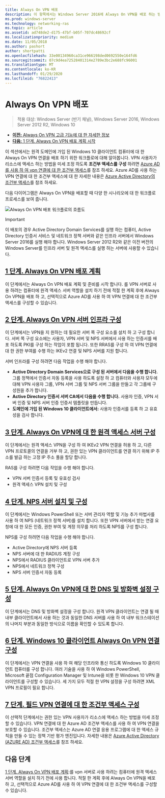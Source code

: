 ```yaml
---
title: Always On VPN 배포
description: 이 항목에서는 Windows Server 2016에 Always On VPN을 배포 하는 방법에 대 한 자세한 지침을 제공 합니다.
ms.prod: windows-server
ms.technology: networking-ras
ms.topic: article
ms.assetid: ad748de2-d175-47bf-b05f-707dc48692cf
ms.localizationpriority: medium
ms.date: 11/05/2018
ms.author: pashort
author: shortpatti
ms.openlocfilehash: 33e00134960ca31ce966198ded0692550e164fd6
ms.sourcegitcommit: 07c9d4ea72528401314e2789e3bc2e688fc96001
ms.translationtype: MT
ms.contentlocale: ko-KR
ms.lasthandoff: 01/29/2020
ms.locfileid: "76822413"
---
```

# <a name="deploy-always-on-vpn"></a>Always On VPN 배포

>적용 대상: Windows Server (반기 채널), Windows Server 2016, Windows Server 2012 R2, Windows 10

- [**이전:** Always On VPN 고급 기능에 대 한 자세한 정보](always-on-vpn-adv-options.md)
- [**다음:** 1 단계. Always On VPN 배포 계획 시작](always-on-vpn-deploy-planning.md)

이 섹션에서는 원격 도메인에 가입 된 Windows 10 클라이언트 컴퓨터에 대 한 Always On VPN 연결을 배포 하기 위한 워크플로에 대해 알아봅니다. VPN 사용자가 리소스에 액세스 하는 방법을 미세 조정 하도록 **조건부 액세스를 구성** 하려면 [Azure AD를 사용 하 여 vpn 연결에 대 한 조건부 액세스](../../ad-ca-vpn-connectivity-windows10.md)를 참조 하세요. Azure AD를 사용 하는 VPN 연결에 대 한 조건부 액세스에 대 한 자세한 내용은 [Azure Active Directory의 조건부 액세스](https://docs.microsoft.com/azure/active-directory/active-directory-conditional-access-azure-portal)를 참조 하세요. 

다음 다이어그램은 Always On VPN을 배포할 때 다양 한 시나리오에 대 한 워크플로 프로세스를 보여 줍니다.

![Always On VPN 배포 워크플로의 흐름도](../../../../media/Always-On-Vpn/always-on-vpn-deployment-workflow-sm.png)

>[!IMPORTANT]
>이 배포의 경우 Active Directory Domain Services를 실행 하는 컴퓨터, Active Directory 인증서 서비스 및 네트워크 정책 서버와 같은 인프라 서버에서 Windows Server 2016를 실행 해야 합니다. Windows Server 2012 R2와 같은 이전 버전의 Windows Server를 인프라 서버 및 원격 액세스를 실행 하는 서버에 사용할 수 있습니다.

## <a name="step-1-plan-the-always-on-vpn-deploymentalways-on-vpn-deploy-planningmd"></a>[1 단계. Always On VPN 배포 계획](always-on-vpn-deploy-planning.md)

이 단계에서는 Always On VPN 배포 계획 및 준비를 시작 합니다. 를 VPN 서버로 사용 하려는 컴퓨터에 원격 액세스 서버 역할을 설치 하기 전에 적절 한 계획 후에 Always On VPN을 배포 하 고, 선택적으로 Azure AD를 사용 하 여 VPN 연결에 대 한 조건부 액세스를 구성할 수 있습니다.

## <a name="step-2-configure-the-always-on-vpn-server-infrastructurevpn-deploy-server-infrastructuremd"></a>[2 단계. Always On VPN 서버 인프라 구성](vpn-deploy-server-infrastructure.md)

이 단계에서는 VPN을 지 원하는 데 필요한 서버 쪽 구성 요소를 설치 하 고 구성 합니다. 서버 쪽 구성 요소에는 사용자, VPN 서버 및 NPS 서버에서 사용 하는 인증서를 배포 하도록 PKI를 구성 하는 작업이 포함 됩니다.  또한 RRAS를 구성 하 여 VPN 연결에 대 한 권한 부여를 수행 하는 IKEv2 연결 및 NPS 서버를 지원 합니다.

서버 인프라를 구성 하려면 다음 작업을 수행 해야 합니다.

- **Active Directory Domain Services으로 구성 된 서버에서 다음을 수행 합니다.** 그룹 정책에서 인증서 자동 등록을 사용 하도록 설정 하 고 컴퓨터와 사용자 모두에 대해 VPN 사용자 그룹, VPN 서버 그룹 및 NPS 서버 그룹을 만들고 각 그룹에 구성원을 추가 합니다.
- **Active Directory 인증서 서버 CA에서 다음을 수행 합니다.** 사용자 인증, VPN 서버 인증 및 NPS 서버 인증 인증서 템플릿을 만듭니다.
- **도메인에 가입 된 Windows 10 클라이언트에서:** 사용자 인증서를 등록 하 고 유효성을 검사 합니다.

## <a name="step-3-configure-the-remote-access-server-for-always-on-vpnvpn-deploy-rasmd"></a>[3 단계. Always On VPN에 대 한 원격 액세스 서버 구성](vpn-deploy-ras.md)

이 단계에서는 원격 액세스 VPN을 구성 하 여 IKEv2 VPN 연결을 허용 하 고, 다른 VPN 프로토콜의 연결을 거부 하 고, 권한 있는 VPN 클라이언트를 연결 하기 위해 IP 주소를 발급 하는 고정 IP 주소 풀을 할당 합니다.

RAS를 구성 하려면 다음 작업을 수행 해야 합니다.

- VPN 서버 인증서 등록 및 유효성 검사
- 원격 액세스 VPN 설치 및 구성

## <a name="step-4-install-and-configure-the-nps-servervpn-deploy-npsmd"></a>[4 단계. NPS 서버 설치 및 구성](vpn-deploy-nps.md)

이 단계에서는 Windows PowerShell 또는 서버 관리자 역할 및 기능 추가 마법사를 사용 하 여 NPS (네트워크 정책 서버)를 설치 합니다. 또한 VPN 서버에서 받는 연결 요청에 대 한 모든 인증, 권한 부여 및 계정 의무를 처리 하도록 NPS를 구성 합니다.

NPS를 구성 하려면 다음 작업을 수행 해야 합니다.

- Active Directory에 NPS 서버 등록
- NPS 서버에 대 한 RADIUS 계정 구성
- NPS에서 RADIUS 클라이언트로 VPN 서버 추가
- NPS에서 네트워크 정책 구성
- NPS 서버 인증서 자동 등록

## <a name="step-5-configure-dns-and-firewall-settings-for-always-on-vpnvpn-deploy-dns-firewallmd"></a>[5 단계. Always On VPN에 대 한 DNS 및 방화벽 설정 구성](vpn-deploy-dns-firewall.md)

이 단계에서는 DNS 및 방화벽 설정을 구성 합니다. 원격 VPN 클라이언트는 연결 될 때 내부 클라이언트에서 사용 하는 것과 동일한 DNS 서버를 사용 하 여 내부 워크스테이션의 나머지 부분과 동일한 방식으로 이름을 확인할 수 있도록 합니다. 

## <a name="step-6-configure-windows-10-client-always-on-vpn-connectionsvpn-deploy-client-vpn-connectionsmd"></a>[6 단계. Windows 10 클라이언트 Always On VPN 연결 구성](vpn-deploy-client-vpn-connections.md)

이 단계에서는 VPN 연결을 사용 하 여 해당 인프라와 통신 하도록 Windows 10 클라이언트 컴퓨터를 구성 합니다. 여러 기술을 사용 하 여 Windows PowerShell, Microsoft 끝점 Configuration Manager 및 Intune을 비롯 한 Windows 10 VPN 클라이언트를 구성할 수 있습니다. 세 가지 모두 적절 한 VPN 설정을 구성 하려면 XML VPN 프로필이 필요 합니다.

## <a name="step-7-optional-configure-conditional-access-for-vpn-connectivityad-ca-vpn-connectivity-windows10md"></a>[7 단계. 필드 VPN 연결에 대 한 조건부 액세스 구성](../../ad-ca-vpn-connectivity-windows10.md)

이 선택적 단계에서는 권한 있는 VPN 사용자가 리소스에 액세스 하는 방법을 미세 조정할 수 있습니다. VPN 연결에 대 한 Azure AD 조건부 액세스를 사용 하 여 VPN 연결을 보호할 수 있습니다. 조건부 액세스는 Azure AD 연결 응용 프로그램에 대 한 액세스 규칙을 만들 수 있는 정책 기반 평가 엔진입니다. 자세한 내용은 [Azure Active Directory (AZURE AD) 조건부 액세스](https://docs.microsoft.com/azure/active-directory/active-directory-conditional-access-azure-portal)를 참조 하세요.

## <a name="next-step"></a>다음 단계

[1 단계. Always On VPN 배포 계획](always-on-vpn-deploy-planning.md):를 vpn 서버로 사용 하려는 컴퓨터에 원격 액세스 서버 역할을 설치 하기 전에 사용 합니다. 적절 한 계획 후에 Always On VPN을 배포 하 고, 선택적으로 Azure AD를 사용 하 여 VPN 연결에 대 한 조건부 액세스를 구성할 수 있습니다.  

